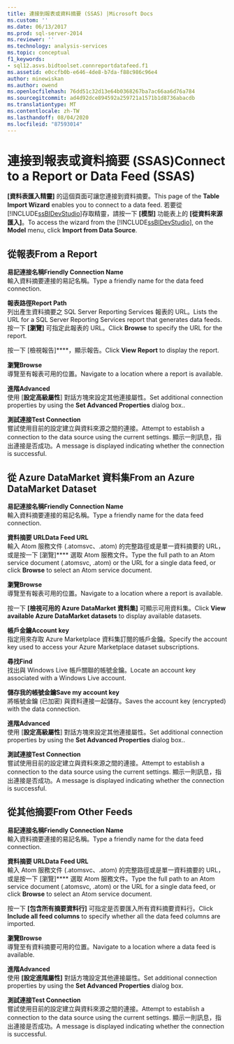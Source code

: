 ```yaml
---
title: 連接到報表或資料摘要 (SSAS) |Microsoft Docs
ms.custom: ''
ms.date: 06/13/2017
ms.prod: sql-server-2014
ms.reviewer: ''
ms.technology: analysis-services
ms.topic: conceptual
f1_keywords:
- sql12.asvs.bidtoolset.connreportdatafeed.f1
ms.assetid: e0ccfb0b-e646-4de8-b7da-f88c986c96e4
author: minewiskan
ms.author: owend
ms.openlocfilehash: 76dd51c32d13e64b0368267ba7ac66aa6d76a784
ms.sourcegitcommit: ad4d92dce894592a259721a1571b1d8736abacdb
ms.translationtype: MT
ms.contentlocale: zh-TW
ms.lasthandoff: 08/04/2020
ms.locfileid: "87593014"
---
```

# <a name="connect-to-a-report-or-data-feed-ssas"></a><span data-ttu-id="454a5-102">連接到報表或資料摘要 (SSAS)</span><span class="sxs-lookup"><span data-stu-id="454a5-102">Connect to a Report or Data Feed (SSAS)</span></span>
  <span data-ttu-id="454a5-103">**[資料表匯入精靈]** 的這個頁面可讓您連接到資料摘要。</span><span class="sxs-lookup"><span data-stu-id="454a5-103">This page of the **Table Import Wizard** enables you to connect to a data feed.</span></span> <span data-ttu-id="454a5-104">若要從 [!INCLUDE[ssBIDevStudio](../includes/ssbidevstudio-md.md)]存取精靈，請按一下 **[模型]** 功能表上的 **[從資料來源匯入]**。</span><span class="sxs-lookup"><span data-stu-id="454a5-104">To access the wizard from the [!INCLUDE[ssBIDevStudio](../includes/ssbidevstudio-md.md)], on the **Model** menu, click **Import from Data Source**.</span></span>  
  
## <a name="from-a-report"></a><span data-ttu-id="454a5-105">從報表</span><span class="sxs-lookup"><span data-stu-id="454a5-105">From a Report</span></span>  
 <span data-ttu-id="454a5-106">**易記連接名稱**</span><span class="sxs-lookup"><span data-stu-id="454a5-106">**Friendly Connection Name**</span></span>  
 <span data-ttu-id="454a5-107">輸入資料摘要連接的易記名稱。</span><span class="sxs-lookup"><span data-stu-id="454a5-107">Type a friendly name for the data feed connection.</span></span>  
  
 <span data-ttu-id="454a5-108">**報表路徑**</span><span class="sxs-lookup"><span data-stu-id="454a5-108">**Report Path**</span></span>  
 <span data-ttu-id="454a5-109">列出產生資料摘要之 SQL Server Reporting Services 報表的 URL。</span><span class="sxs-lookup"><span data-stu-id="454a5-109">Lists the URL for a SQL Server Reporting Services report that generates data feeds.</span></span> <span data-ttu-id="454a5-110">按一下 **[瀏覽]** 可指定此報表的 URL。</span><span class="sxs-lookup"><span data-stu-id="454a5-110">Click **Browse** to specify the URL for the report.</span></span>  
  
 <span data-ttu-id="454a5-111">按一下 [檢視報告]\*\*\*\*，顯示報告。</span><span class="sxs-lookup"><span data-stu-id="454a5-111">Click **View Report** to display the report.</span></span>  
  
 <span data-ttu-id="454a5-112">**瀏覽**</span><span class="sxs-lookup"><span data-stu-id="454a5-112">**Browse**</span></span>  
 <span data-ttu-id="454a5-113">導覽至有報表可用的位置。</span><span class="sxs-lookup"><span data-stu-id="454a5-113">Navigate to a location where a report is available.</span></span>  
  
 <span data-ttu-id="454a5-114">**進階**</span><span class="sxs-lookup"><span data-stu-id="454a5-114">**Advanced**</span></span>  
 <span data-ttu-id="454a5-115">使用 [**設定高級屬性**] 對話方塊來設定其他連接屬性。</span><span class="sxs-lookup"><span data-stu-id="454a5-115">Set additional connection properties by using the **Set Advanced Properties** dialog box..</span></span>  
  
 <span data-ttu-id="454a5-116">**測試連接**</span><span class="sxs-lookup"><span data-stu-id="454a5-116">**Test Connection**</span></span>  
 <span data-ttu-id="454a5-117">嘗試使用目前的設定建立與資料來源之間的連接。</span><span class="sxs-lookup"><span data-stu-id="454a5-117">Attempt to establish a connection to the data source using the current settings.</span></span> <span data-ttu-id="454a5-118">顯示一則訊息，指出連接是否成功。</span><span class="sxs-lookup"><span data-stu-id="454a5-118">A message is displayed indicating whether the connection is successful.</span></span>  
  
## <a name="from-an-azure-datamarket-dataset"></a><span data-ttu-id="454a5-119">從 Azure DataMarket 資料集</span><span class="sxs-lookup"><span data-stu-id="454a5-119">From an Azure DataMarket Dataset</span></span>  
 <span data-ttu-id="454a5-120">**易記連接名稱**</span><span class="sxs-lookup"><span data-stu-id="454a5-120">**Friendly Connection Name**</span></span>  
 <span data-ttu-id="454a5-121">輸入資料摘要連接的易記名稱。</span><span class="sxs-lookup"><span data-stu-id="454a5-121">Type a friendly name for the data feed connection.</span></span>  
  
 <span data-ttu-id="454a5-122">**資料摘要 URL**</span><span class="sxs-lookup"><span data-stu-id="454a5-122">**Data Feed URL**</span></span>  
 <span data-ttu-id="454a5-123">輸入 Atom 服務文件 (.atomsvc、.atom) 的完整路徑或是單一資料摘要的 URL，或是按一下 [瀏覽]\*\*\*\* 選取 Atom 服務文件。</span><span class="sxs-lookup"><span data-stu-id="454a5-123">Type the full path to an Atom service document (.atomsvc, .atom) or the URL for a single data feed, or click **Browse** to select an Atom service document.</span></span>  
  
 <span data-ttu-id="454a5-124">**瀏覽**</span><span class="sxs-lookup"><span data-stu-id="454a5-124">**Browse**</span></span>  
 <span data-ttu-id="454a5-125">導覽至有報表可用的位置。</span><span class="sxs-lookup"><span data-stu-id="454a5-125">Navigate to a location where a report is available.</span></span>  
  
 <span data-ttu-id="454a5-126">按一下 **[檢視可用的 Azure DataMarket 資料集]** 可顯示可用資料集。</span><span class="sxs-lookup"><span data-stu-id="454a5-126">Click **View available Azure DataMarket datasets** to display available datasets.</span></span>  
  
 <span data-ttu-id="454a5-127">**帳戶金鑰**</span><span class="sxs-lookup"><span data-stu-id="454a5-127">**Account key**</span></span>  
 <span data-ttu-id="454a5-128">指定用來存取 Azure Marketplace 資料集訂閱的帳戶金鑰。</span><span class="sxs-lookup"><span data-stu-id="454a5-128">Specify the account key used to access your Azure Marketplace dataset subscriptions.</span></span>  
  
 <span data-ttu-id="454a5-129">**尋找**</span><span class="sxs-lookup"><span data-stu-id="454a5-129">**Find**</span></span>  
 <span data-ttu-id="454a5-130">找出與 Windows Live 帳戶關聯的帳號金鑰。</span><span class="sxs-lookup"><span data-stu-id="454a5-130">Locate an account key associated with a Windows Live account.</span></span>  
  
 <span data-ttu-id="454a5-131">**儲存我的帳號金鑰**</span><span class="sxs-lookup"><span data-stu-id="454a5-131">**Save my account key**</span></span>  
 <span data-ttu-id="454a5-132">將帳號金鑰 (已加密) 與資料連接一起儲存。</span><span class="sxs-lookup"><span data-stu-id="454a5-132">Saves the account key (encrypted) with the data connection.</span></span>  
  
 <span data-ttu-id="454a5-133">**進階**</span><span class="sxs-lookup"><span data-stu-id="454a5-133">**Advanced**</span></span>  
 <span data-ttu-id="454a5-134">使用 [**設定高級屬性**] 對話方塊來設定其他連接屬性。</span><span class="sxs-lookup"><span data-stu-id="454a5-134">Set additional connection properties by using the **Set Advanced Properties** dialog box..</span></span>  
  
 <span data-ttu-id="454a5-135">**測試連接**</span><span class="sxs-lookup"><span data-stu-id="454a5-135">**Test Connection**</span></span>  
 <span data-ttu-id="454a5-136">嘗試使用目前的設定建立與資料來源之間的連接。</span><span class="sxs-lookup"><span data-stu-id="454a5-136">Attempt to establish a connection to the data source using the current settings.</span></span> <span data-ttu-id="454a5-137">顯示一則訊息，指出連接是否成功。</span><span class="sxs-lookup"><span data-stu-id="454a5-137">A message is displayed indicating whether the connection is successful.</span></span>  
  
## <a name="from-other-feeds"></a><span data-ttu-id="454a5-138">從其他摘要</span><span class="sxs-lookup"><span data-stu-id="454a5-138">From Other Feeds</span></span>  
 <span data-ttu-id="454a5-139">**易記連接名稱**</span><span class="sxs-lookup"><span data-stu-id="454a5-139">**Friendly Connection Name**</span></span>  
 <span data-ttu-id="454a5-140">輸入資料摘要連接的易記名稱。</span><span class="sxs-lookup"><span data-stu-id="454a5-140">Type a friendly name for the data feed connection.</span></span>  
  
 <span data-ttu-id="454a5-141">**資料摘要 URL**</span><span class="sxs-lookup"><span data-stu-id="454a5-141">**Data Feed URL**</span></span>  
 <span data-ttu-id="454a5-142">輸入 Atom 服務文件 (.atomsvc、.atom) 的完整路徑或是單一資料摘要的 URL，或是按一下 [瀏覽]\*\*\*\* 選取 Atom 服務文件。</span><span class="sxs-lookup"><span data-stu-id="454a5-142">Type the full path to an Atom service document (.atomsvc, .atom) or the URL for a single data feed, or click **Browse** to select an Atom service document.</span></span>  
  
 <span data-ttu-id="454a5-143">按一下 **[包含所有摘要資料行]** 可指定是否要匯入所有資料摘要資料行。</span><span class="sxs-lookup"><span data-stu-id="454a5-143">Click **Include all feed columns** to specify whether all the data feed columns are imported.</span></span>  
  
 <span data-ttu-id="454a5-144">**瀏覽**</span><span class="sxs-lookup"><span data-stu-id="454a5-144">**Browse**</span></span>  
 <span data-ttu-id="454a5-145">導覽至有資料摘要可用的位置。</span><span class="sxs-lookup"><span data-stu-id="454a5-145">Navigate to a location where a data feed is available.</span></span>  
  
 <span data-ttu-id="454a5-146">**進階**</span><span class="sxs-lookup"><span data-stu-id="454a5-146">**Advanced**</span></span>  
 <span data-ttu-id="454a5-147">使用 **[設定進階屬性]** 對話方塊設定其他連接屬性。</span><span class="sxs-lookup"><span data-stu-id="454a5-147">Set additional connection properties by using the **Set Advanced Properties** dialog box.</span></span>  
  
 <span data-ttu-id="454a5-148">**測試連接**</span><span class="sxs-lookup"><span data-stu-id="454a5-148">**Test Connection**</span></span>  
 <span data-ttu-id="454a5-149">嘗試使用目前的設定建立與資料來源之間的連接。</span><span class="sxs-lookup"><span data-stu-id="454a5-149">Attempt to establish a connection to the data source using the current settings.</span></span> <span data-ttu-id="454a5-150">顯示一則訊息，指出連接是否成功。</span><span class="sxs-lookup"><span data-stu-id="454a5-150">A message is displayed indicating whether the connection is successful.</span></span>  
  
  
